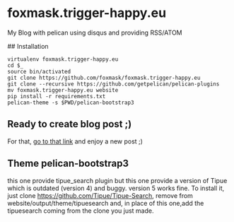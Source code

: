# foxmask.trigger-happy.eu
My Blog with pelican using disqus and providing RSS/ATOM

## Installation

```shell
virtualenv foxmask.trigger-happy.eu
cd $_
source bin/activated
git clone https://github.com/foxmask/foxmask.trigger-happy.eu
git clone --recursive https://github.com/getpelican/pelican-plugins
mv foxmask.trigger-happy.eu website
pip install -r requirements.txt
pelican-theme -s $PWD/pelican-bootstrap3
```

## Ready to create blog post ;)

For that, [go to that link](https://github.com/foxmask/blog.trigger-happy.eu/new/master) and enjoy a new post ;)


## Theme pelican-bootstrap3

this one provide tipue_search plugin but this one provide a version of Tipue which is outdated (version 4) and buggy.
version 5 works fine. To install it, just clone https://github.com/Tipue/Tipue-Search, remove from website/output/theme/tipuesearch and, in place of this one,add the tipuesearch coming from the clone you just made.
